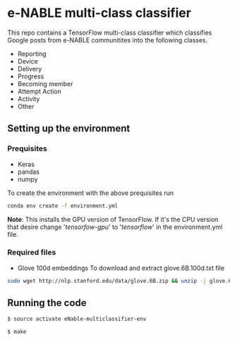 # e-NABLE multi-class classifier

This repo contains a TensorFlow multi-class classifier which classifies Google posts from e-NABLE communitites into the following classes.
* Reporting
* Device
* Delivery
* Progress
* Becoming member
* Attempt Action
* Activity
* Other

## Setting up the environment

### Prequisites
* Keras
* pandas
* numpy

To create the environment with the above prequisites run
```bash
conda env create -f environment.yml
```

**Note**: This installs the GPU version of TensorFlow. If it's the CPU version that desire change '_tensorfow-gpu_' to '_tensorflow_' in the environment.yml file.

### Required files
* Glove 100d embeddings
To download and extract glove.6B.100d.txt file
```bash
sudo wget http://nlp.stanford.edu/data/glove.6B.zip && unzip -j glove.6B.zip glove.6B.100d.txt && sudo rm glove.6B.zip
```

## Running the code

```bash
$ source activate eNable-multiclassifier-env

$ make
```

